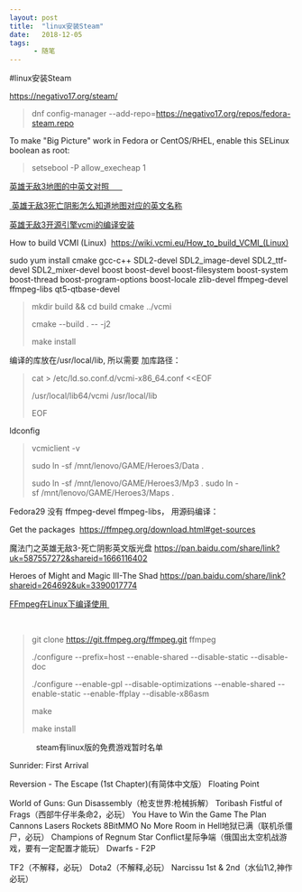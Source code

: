 ```yaml
---
layout: post
title:  "linux安装Steam"
date:   2018-12-05
tags:
      - 随笔
---
```


#linux安装Steam


<https://negativo17.org/steam/>



> dnf config-manager
> \--add-repo=https://negativo17.org/repos/fedora-steam.repo

To make "Big Picture" work in Fedora or CentOS/RHEL, enable this SELinux
boolean as root:

> setsebool -P allow_execheap 1

[英雄无敌3地图的中英文对照      
](https://www.cnblogs.com/findumars/p/4733534.html)

[ 英雄无敌3死亡阴影怎么知道地图对应的英文名称](https://www.cnblogs.com/findumars/p/4733534.html)

[英雄无敌3开源引擎vcmi的编译安装](https://www.cnblogs.com/findumars/p/6275440.html)

How to build VCMI
(Linux)  <https://wiki.vcmi.eu/How_to_build_VCMI_(Linux)>

sudo yum install cmake gcc-c++ SDL2-devel SDL2_image-devel
SDL2_ttf-devel SDL2_mixer-devel boost boost-devel boost-filesystem
boost-system boost-thread boost-program-options boost-locale zlib-devel
ffmpeg-devel ffmpeg-libs qt5-qtbase-devel

> mkdir build && cd build cmake ../vcmi
>
> cmake \--build . \-- -j2
>
> make install

编译的库放在/usr/local/lib, 所以需要 加库路径：

> cat \> /etc/ld.so.conf.d/vcmi-x86_64.conf \<\<EOF
>
> /usr/local/lib64/vcmi
> /usr/local/lib
> 
> EOF

ldconfig



> vcmiclient -v
>
> sudo ln -sf /mnt/lenovo/GAME/Heroes3/Data .
>
> sudo ln -sf /mnt/lenovo/GAME/Heroes3/Mp3 .
> sudo ln -sf /mnt/lenovo/GAME/Heroes3/Maps .
> 
> 

Fedora29 没有 ffmpeg-devel ffmpeg-libs， 用源码编译：

Get the packages  <https://ffmpeg.org/download.html#get-sources>

魔法门之英雄无敌3-死亡阴影英文版光盘 <https://pan.baidu.com/share/link?uk=587557272&shareid=1666116402>

Heroes of Might and Magic III-The Shad
<https://pan.baidu.com/share/link?shareid=264692&uk=3390017774>



[FFmpeg在Linux下编译使用 ](https://www.cnblogs.com/CoderTian/p/6655568.html)

 

> git clone https://git.ffmpeg.org/ffmpeg.git ffmpeg
>
> 
>
> ./configure
> \--prefix=host \--enable-shared \--disable-static \--disable-doc
>
> ./configure \--enable-gpl \--disable-optimizations \--enable-shared \--enable-static \--enable-ffplay \--disable-x86asm
>
> make
>
> make install



            steam有linux版的免费游戏暂时名单

Sunrider: First Arrival

Reversion - The Escape (1st Chapter)(有简体中文版）
Floating Point

World of Guns: Gun Disassembly（枪支世界:枪械拆解）
Toribash
Fistful of Frags（西部牛仔半条命2，必玩）
You Have to Win the Game
The Plan
Cannons Lasers Rockets
8BitMMO
No More Room in Hell地狱已满（联机杀僵尸，必玩）
Champions of Regnum
Star Conflict星际争端（俄国出太空机战游戏，要有一定配置才能玩）
Dwarfs - F2P

TF2（不解释，必玩）
Dota2（不解释,必玩）
Narcissu 1st & 2nd（水仙1\\2,神作必玩）
            

